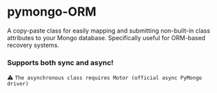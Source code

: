 # pymongo-ORM
A copy-paste class for easily mapping and submitting non-built-in class attributes to your Mongo database. Specifically useful for ORM-based recovery systems. <br>
### Supports both **sync** and **async**!<br>
:warning: `The asynchronous class requires Motor (official async PyMongo driver)`
<br>
<br>

